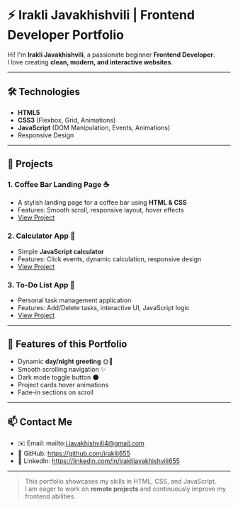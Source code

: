 
# ⚡ Irakli Javakhishvili | Frontend Developer Portfolio

Hi! I'm **Irakli Javakhishvili**, a passionate beginner **Frontend Developer**.  
I love creating **clean, modern, and interactive websites**.  

---

## 🛠️ Technologies

- **HTML5**  
- **CSS3** (Flexbox, Grid, Animations)  
- **JavaScript** (DOM Manipulation, Events, Animations)  
- Responsive Design  

---

## 🚀 Projects

### 1. Coffee Bar Landing Page ☕
- A stylish landing page for a coffee bar using **HTML & CSS**  
- Features: Smooth scroll, responsive layout, hover effects  
- [View Project](#)  

### 2. Calculator App 🧮
- Simple **JavaScript calculator**  
- Features: Click events, dynamic calculation, responsive design  
- [View Project](#)  

### 3. To-Do List App 📝
- Personal task management application  
- Features: Add/Delete tasks, interactive UI, JavaScript logic  
- [View Project](#)  

---

## 🌙 Features of this Portfolio

- Dynamic **day/night greeting** 🌞🌙  
- Smooth scrolling navigation ✨  
- Dark mode toggle button 🌑  
- Project cards hover animations  
- Fade-in sections on scroll  

---

## 📫 Contact Me

- ✉️ Email: mailto:i.javakhishvili4@gmail.com
- 💼 GitHub: https://github.com/iraklij655
- 🔗 LinkedIn: https://linkedin.com/in/iraklijavakhishvili655  

---

> This portfolio showcases my skills in HTML, CSS, and JavaScript.  
> I am eager to work on **remote projects** and continuously improve my frontend abilities.
